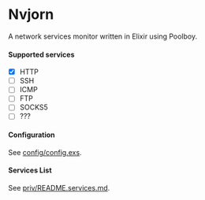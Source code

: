 # Nvjorn

A network services monitor written in Elixir using Poolboy.

#### Supported services

- [x] HTTP
- [ ] SSH
- [ ] ICMP
- [ ] FTP
- [ ] SOCKS5
- [ ] ???

#### Configuration

See [config/config.exs](config.exs).

#### Services List

See [priv/README.services.md](README.services.md).
